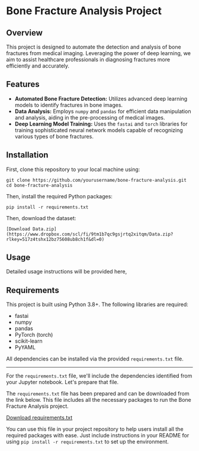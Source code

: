# Bone Fracture Analysis Project

## Overview
This project is designed to automate the detection and analysis of bone fractures from medical imaging. Leveraging the power of deep learning, we aim to assist healthcare professionals in diagnosing fractures more efficiently and accurately.

## Features
- **Automated Bone Fracture Detection:** Utilizes advanced deep learning models to identify fractures in bone images.
- **Data Analysis:** Employs `numpy` and `pandas` for efficient data manipulation and analysis, aiding in the pre-processing of medical images.
- **Deep Learning Model Training:** Uses the `fastai` and `torch` libraries for training sophisticated neural network models capable of recognizing various types of bone fractures.

## Installation
First, clone this repository to your local machine using:
```
git clone https://github.com/yourusername/bone-fracture-analysis.git
cd bone-fracture-analysis
```

Then, install the required Python packages:
```
pip install -r requirements.txt
```

Then, download the dataset:
```
[Download Data.zip](https://www.dropbox.com/scl/fi/9tm1b7qc9gsjrtq2xitqm/Data.zip?rlkey=517z4tshx12bz75608ub8ch1f&dl=0)
```

## Usage
Detailed usage instructions will be provided here, 

## Requirements
This project is built using Python 3.8+. The following libraries are required:
- fastai
- numpy
- pandas
- PyTorch (torch)
- scikit-learn
- PyYAML

All dependencies can be installed via the provided `requirements.txt` file.

---

For the `requirements.txt` file, we'll include the dependencies identified from your Jupyter notebook. Let's prepare that file.

The `requirements.txt` file has been prepared and can be downloaded from the link below. This file includes all the necessary packages to run the Bone Fracture Analysis project.

[Download requirements.txt](sandbox:/mnt/data/requirements.txt)

You can use this file in your project repository to help users install all the required packages with ease. Just include instructions in your README for using `pip install -r requirements.txt` to set up the environment.
